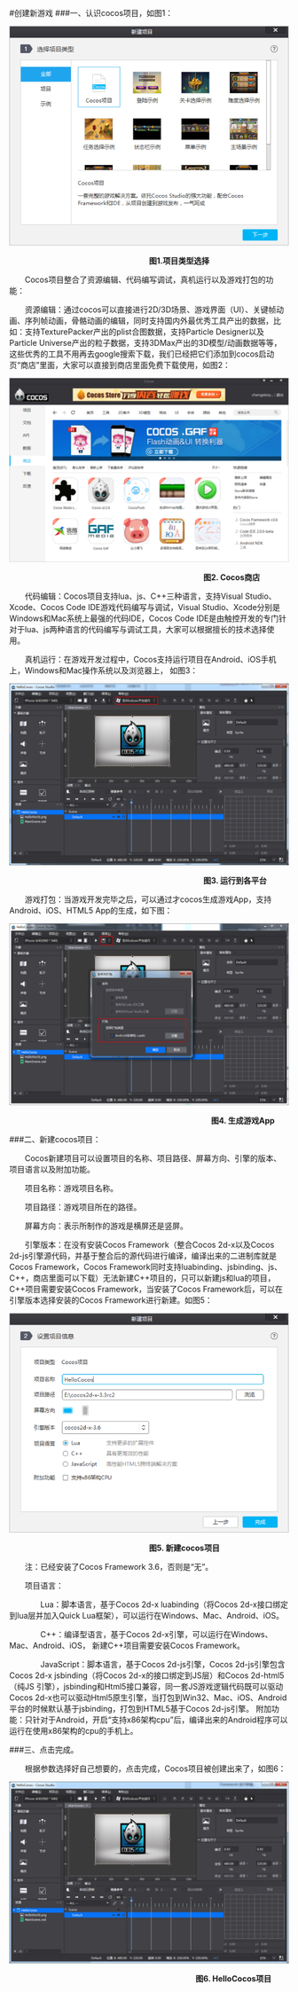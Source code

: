 #创建新游戏
###一、认识cocos项目，如图1：

![image](res/image0001.png)


&emsp;&emsp;&emsp;&emsp;&emsp;&emsp;&emsp;&emsp;&emsp;&emsp;&emsp;&emsp;&emsp;&emsp;&emsp;&emsp;&emsp;&emsp;**图1.项目类型选择**

&emsp;&emsp;Cocos项目整合了资源编辑、代码编写调试，真机运行以及游戏打包的功能：

&emsp;&emsp;资源编辑：通过cocos可以直接进行2D/3D场景、游戏界面（UI）、关键帧动画、序列帧动画，骨骼动画的编辑，同时支持国内外最优秀工具产出的数据，比如：支持TexturePacker产出的plist合图数据，支持Particle Designer以及Particle Universe产出的粒子数据，支持3DMax产出的3D模型/动画数据等等，这些优秀的工具不用再去google搜索下载，我们已经把它们添加到cocos启动页“商店”里面，大家可以直接到商店里面免费下载使用，如图2：

![image](res/image0002.png)

&emsp;&emsp;&emsp;&emsp;&emsp;&emsp;&emsp;&emsp;&emsp;&emsp;&emsp;&emsp;&emsp;&emsp;&emsp;&emsp;&emsp;&emsp;&emsp;&emsp;&emsp;&emsp;&emsp;&emsp;&emsp;**图2. Cocos商店**

&emsp;&emsp;代码编辑：Cocos项目支持lua、js、C++三种语言，支持Visual Studio、Xcode、Cocos Code IDE游戏代码编写与调试，Visual Studio、Xcode分别是Windows和Mac系统上最强的代码IDE，Cocos Code IDE是由触控开发的专门针对于lua、js两种语言的代码编写与调试工具，大家可以根据擅长的技术选择使用。

&emsp;&emsp;真机运行：在游戏开发过程中，Cocos支持运行项目在Android、iOS手机上，Windows和Mac操作系统以及浏览器上， 如图3：

![image](res/image0003.png)

&emsp;&emsp;&emsp;&emsp;&emsp;&emsp;&emsp;&emsp;&emsp;&emsp;&emsp;&emsp;&emsp;&emsp;&emsp;&emsp;&emsp;&emsp;&emsp;&emsp;&emsp;&emsp;&emsp;&emsp;&emsp;**图3. 运行到各平台**

&emsp;&emsp;游戏打包：当游戏开发完毕之后，可以通过才cocos生成游戏App，支持Android、iOS、HTML5 App的生成，如下图：
 
![image](res/image0004.png)

&emsp;&emsp;&emsp;&emsp;&emsp;&emsp;&emsp;&emsp;&emsp;&emsp;&emsp;&emsp;&emsp;&emsp;&emsp;&emsp;&emsp;&emsp;&emsp;&emsp;&emsp;&emsp;&emsp;&emsp;&emsp;&emsp;**图4. 生成游戏App**


###二、新建cocos项目：
 
&emsp;&emsp;Cocos新建项目可以设置项目的名称、项目路径、屏幕方向、引擎的版本、项目语言以及附加功能。

&emsp;&emsp;项目名称：游戏项目名称。

&emsp;&emsp;项目路径：游戏项目所在的路径。

&emsp;&emsp;屏幕方向：表示所制作的游戏是横屏还是竖屏。

&emsp;&emsp;引擎版本：在没有安装Cocos Framework（整合Cocos 2d-x以及Cocos 2d-js引擎源代码，并基于整合后的源代码进行编译，编译出来的二进制库就是Cocos Framework，Cocos Framework同时支持luabinding、jsbinding、js、C++，商店里面可以下载）无法新建C++项目的，只可以新建js和lua的项目，C++项目需要安装Cocos Framework，当安装了Cocos Framework后，可以在引擎版本选择安装的Cocos Framework进行新建。如图5：

![image](res/image0005.png)


&emsp;&emsp;&emsp;&emsp;&emsp;&emsp;&emsp;&emsp;&emsp;&emsp;&emsp;&emsp;&emsp;&emsp;&emsp;&emsp;&emsp;&emsp;**图5. 新建cocos项目** 

&emsp;&emsp;注：已经安装了Cocos Framework 3.6，否则是“无”。

&emsp;&emsp;项目语言：

&emsp;&emsp;&emsp;&emsp;Lua：脚本语言，基于Cocos 2d-x luabinding（将Cocos 2d-x接口绑定到lua层并加入Quick Lua框架），可以运行在Windows、Mac、Android、iOS。

&emsp;&emsp;&emsp;&emsp;C++：编译型语言，基于Cocos 2d-x引擎，可以运行在Windows、Mac、Android、iOS， 新建C++项目需要安装Cocos Framework。

&emsp;&emsp;&emsp;&emsp;JavaScript：脚本语言，基于Cocos 2d-js引擎，Cocos 2d-js引擎包含Cocos 2d-x jsbinding（将Cocos 2d-x的接口绑定到JS层）和Cocos 2d-html5（纯JS 引擎），jsbinding和Html5接口兼容，同一套JS游戏逻辑代码既可以驱动Cocos 2d-x也可以驱动Html5原生引擎，当打包到Win32、Mac、iOS、Android平台的时候默认基于jsbinding，打包到HTML5基于Cocos 2d-js引擎。
附加功能：只针对于Android，开启“支持x86架构cpu”后，编译出来的Android程序可以运行在使用x86架构的cpu的手机上。

###三、点击完成。

&emsp;&emsp;根据参数选择好自己想要的，点击完成，Cocos项目被创建出来了，如图6：

![image](res/image0007.png)

&emsp;&emsp;&emsp;&emsp;&emsp;&emsp;&emsp;&emsp;&emsp;&emsp;&emsp;&emsp;&emsp;&emsp;&emsp;&emsp;&emsp;&emsp;&emsp;&emsp;&emsp;&emsp;&emsp;&emsp;**图6. HelloCocos项目** 